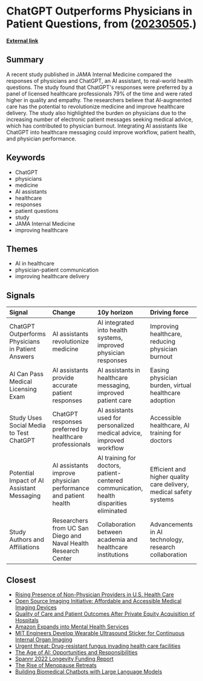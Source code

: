 # __ChatGPT Outperforms Physicians in Patient Questions__, from ([20230505](https://kghosh.substack.com/p/20230505).)

__[External link](https://today.ucsd.edu/story/study-finds-chatgpt-outperforms-physicians-in-high-quality-empathetic-answers-to-patient-questions)__



## Summary

A recent study published in JAMA Internal Medicine compared the responses of physicians and ChatGPT, an AI assistant, to real-world health questions. The study found that ChatGPT's responses were preferred by a panel of licensed healthcare professionals 79% of the time and were rated higher in quality and empathy. The researchers believe that AI-augmented care has the potential to revolutionize medicine and improve healthcare delivery. The study also highlighted the burden on physicians due to the increasing number of electronic patient messages seeking medical advice, which has contributed to physician burnout. Integrating AI assistants like ChatGPT into healthcare messaging could improve workflow, patient health, and physician performance.

## Keywords

* ChatGPT
* physicians
* medicine
* AI assistants
* healthcare
* responses
* patient questions
* study
* JAMA Internal Medicine
* improving healthcare

## Themes

* AI in healthcare
* physician-patient communication
* improving healthcare delivery

## Signals

| Signal                                            | Change                                                         | 10y horizon                                                                            | Driving force                                                      |
|:--------------------------------------------------|:---------------------------------------------------------------|:---------------------------------------------------------------------------------------|:-------------------------------------------------------------------|
| ChatGPT Outperforms Physicians in Patient Answers | AI assistants revolutionize medicine                           | AI integrated into health systems, improved physician responses                        | Improving healthcare, reducing physician burnout                   |
| AI Can Pass Medical Licensing Exam                | AI assistants provide accurate patient responses               | AI assistants in healthcare messaging, improved patient care                           | Easing physician burden, virtual healthcare adoption               |
| Study Uses Social Media to Test ChatGPT           | ChatGPT responses preferred by healthcare professionals        | AI assistants used for personalized medical advice, improved workflow                  | Accessible healthcare, AI training for doctors                     |
| Potential Impact of AI Assistant Messaging        | AI assistants improve physician performance and patient health | AI training for doctors, patient-centered communication, health disparities eliminated | Efficient and higher quality care delivery, medical safety systems |
| Study Authors and Affiliations                    | Researchers from UC San Diego and Naval Health Research Center | Collaboration between academia and healthcare institutions                             | Advancements in AI technology, research collaboration              |

## Closest

* [Rising Presence of Non-Physician Providers in U.S. Health Care](f838ecf97c3451612325c6a706f16eed)
* [Open Source Imaging Initiative: Affordable and Accessible Medical Imaging Devices](180db5379fd2e3f464d754d6d2eb27cb)
* [Quality of Care and Patient Outcomes After Private Equity Acquisition of Hospitals](c346127b59f55385f443e5e27e93bc78)
* [Amazon Expands into Mental Health Services](3d4aee592248f940acdac6ffab5ec4aa)
* [MIT Engineers Develop Wearable Ultrasound Sticker for Continuous Internal Organ Imaging](046ecaa63b94e5eef69df0439e9d3246)
* [Urgent threat: Drug-resistant fungus invading health care facilities](d28d19739c279a21eb19cac312e67bea)
* [The Age of AI: Opportunities and Responsibilities](2449c2fc4b8afc7e268db4987fa821e5)
* [Spannr 2022 Longevity Funding Report](cf3c921bb1bef1b55c7d67ea712f9a1b)
* [The Rise of Menopause Retreats](045add002e344d1657fe658e0ebe6b41)
* [Building Biomedical Chatbots with Large Language Models](f96c3e0990df3993b30f57a358c76d6a)